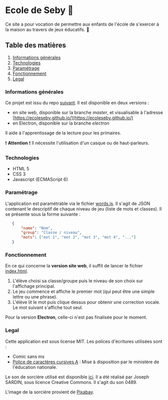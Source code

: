 # Ecole de Seby 👋

Ce site a pour vocation de permettre aux enfants de l'école de s'exercer à la maison au travers de jeux éducatifs. 🌱

## Table des matières 
1. [Informations générales](#informations-générales)
2. [Technologies](#technologies)
3. [Paramétrage](#paramétrage)
4. [Fonctionnement](#fonctionnement)
5. [Legal](#legal)


### Informations générales

Ce projet est issu du repo [suivant](https://github.com/ShayanTavaril/leBangDesMots).
Il est disponible en deux versions : 
- en site web, disponible sur la branche *master*, et visualisable à l'adresse [https://ecoleseby.github.io/](https://ecoleseby.github.io/)
- en Electron, disponible sur la branche *electron*

Il aide à l'apprentissage de la lecture pour les primaires. 

:exclamation: **Attention** :exclamation: Il nécessite l'utilisation d'un casque ou de haut-parleurs.


### Technologies

- HTML 5
- CSS 3
- Javascript (ECMAScript 6)


### Paramétrage

L'application est paramétrable via le fichier [words.js](assets/words.js). Il s'agit de JSON contenant le descriptif de chaque niveau de jeu (liste de mots et classes).
Il se présente sous la forme suivante :

```json
   {
       "name": "Nom",
       "group": "Classe / niveau",
       "mots": ["mot 1", "mot 2", "mot 3", "mot 4", "..."]
   }
```


### Fonctionnement

En ce qui concerne la **version site web**, il suffit de lancer le fichier [index.html](index.html). 
1. L'élève choisi sa classe/groupe puis le niveau de son choix sur l'affichage principal.
2. Le jeu commence et affiche le premier mot (qui peut être une simple lettre ou une phrase). 
3. L'élève lit le mot puis clique dessus pour obtenir une correction vocale. Le mot suivant s'affiche tout seul.

Pour la version **Electron**, celle-ci n'est pas finalisée pour le moment.


### Legal

Cette application est sous license MIT.
Les polices d'écritures utilisées sont : 
- Comic sans ms
- [Police de caractères cursives A](https://eduscol.education.fr/204/polices-de-caracteres-cursives-pour-l-enseignement-de-l-ecriture) : Mise à disposition par le ministère de l'éducation nationale.

Le son de sorcière utilisé est disponible [ici](https://lasonotheque.org/). Il a été réalisé par Joseph SARDIN, sous licence Creative Commons. Il s'agit du son 0489.

L'image de la sorcière provient de [Pixabay](https://pixabay.com/fr/vectors/des-animaux-dessin-anim%C3%A9-cat-2027045/).
